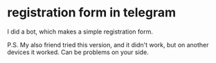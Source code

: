 # registration form in telegram

I did a bot, which makes a simple registration form. 


P.S. My also friend tried this version, and it didn't work, but on another devices it worked. Can be problems on your side.
